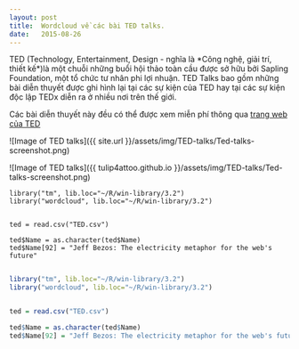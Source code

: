 ```yaml
---
layout: post
title:  Wordcloud về các bài TED talks.
date:   2015-08-26
---
```

<p class="intro">TED (Technology, Entertainment, Design - nghĩa là *Công nghệ, giải trí, thiết kế*)là một chuỗi những buổi hội thảo toàn cầu được sở hữu bởi Sapling Foundation, một tổ chức tư nhân phi lợi nhuận. TED Talks bao gồm những bài diễn thuyết được ghi hình lại tại các sự kiện của TED hay tại các sự kiện độc lập TEDx diễn ra ở nhiều nơi trên thế giới.
</p>

Các bài diễn thuyết này đều có thể được xem miễn phí thông qua [trang web của TED](https://www.ted.com/talks/browse)

![Image of TED talks]({{ site.url }}/assets/img/TED-talks/Ted-talks-screenshot.png)

![Image of TED talks]({{ tulip4attoo.github.io }}/assets/img/TED-talks/Ted-talks-screenshot.png)


```
library("tm", lib.loc="~/R/win-library/3.2")
library("wordcloud", lib.loc="~/R/win-library/3.2")


ted = read.csv("TED.csv")

ted$Name = as.character(ted$Name)
ted$Name[92] = "Jeff Bezos: The electricity metaphor for the web's future"

```

```r

library("tm", lib.loc="~/R/win-library/3.2")
library("wordcloud", lib.loc="~/R/win-library/3.2")


ted = read.csv("TED.csv")

ted$Name = as.character(ted$Name)
ted$Name[92] = "Jeff Bezos: The electricity metaphor for the web's future"

```

<div style="width: 400px; height: 400px; padding-bottom: 30px;">
<script src="http://cdn.tagul.com/embed/fjahcvg6dves"></script>
<!-- Please don't remove attribution to Tagul.com -->
<div style="display: table; margin: 0 auto;"><a href="http://tagul.com/"></a></div>
</div>
